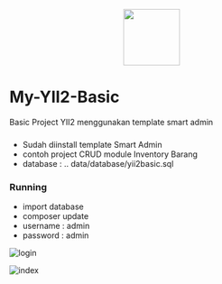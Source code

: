 <p align="center">
  <a href="https://github.com/yiisoft" target="_blank">
      <img src="https://avatars0.githubusercontent.com/u/993323" height="100px">
  </a>
</p>
    
# My-YII2-Basic
Basic Project YII2 menggunakan template smart admin

###
- Sudah diinstall template Smart Admin
- contoh project CRUD module Inventory Barang
- database : .. data/database/yii2basic.sql

### Running
- import database
- composer update
- username : admin
- password : admin

![login](https://user-images.githubusercontent.com/17192766/74104807-1a2e4a00-4b8b-11ea-99b3-ecab0c8d3942.png)

![index](https://user-images.githubusercontent.com/17192766/74104841-6aa5a780-4b8b-11ea-9770-190857b7cd10.png)


